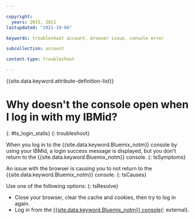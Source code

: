 ```yaml
---

copyright:
  years: 2015, 2021
lastupdated: "2021-10-06"

keywords: troubleshoot account, browser issue, console error 

subcollection: account

content-type: troubleshoot

---
```


{{site.data.keyword.attribute-definition-list}}

# Why doesn't the console open when I log in with my IBMid?
{: #ts_login_stalls}
{: troubleshoot}

When you log in to the {{site.data.keyword.Bluemix_notm}} console by using your IBMid, a login success message is displayed, but you don't return to the {{site.data.keyword.Bluemix_notm}} console.
{: tsSymptoms}

An issue with the browser is causing you to not return to the {{site.data.keyword.Bluemix_notm}} console.
{: tsCauses}

Use one of the following options:
{: tsResolve}

* Close your browser, clear the cache and cookies, then try to log in again.
* Log in from the [{{site.data.keyword.Bluemix_notm}} console](/){: external}.
